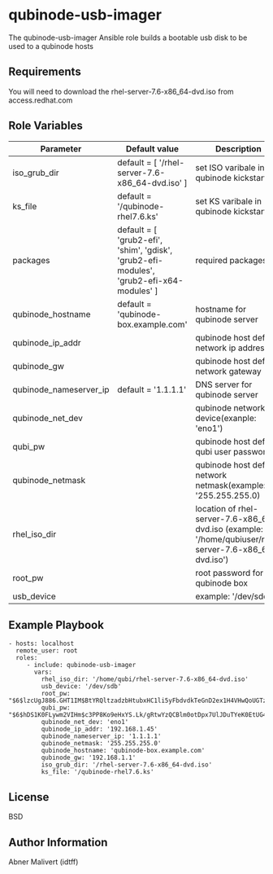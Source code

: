 qubinode-usb-imager
=========

The qubinode-usb-imager Ansible role builds a bootable usb disk to be used to a qubinode hosts

Requirements
------------

You will need to download the rhel-server-7.6-x86_64-dvd.iso from access.redhat.com

Role Variables
--------------

| Parameter | Default value | Description |
| --- | --- | --- |
| iso_grub_dir  | default = [ '/rhel-server-7.6-x86_64-dvd.iso' ]  | set ISO varibale in qubinode kickstart file  |
| ks_file | default = '/qubinode-rhel7.6.ks' | set KS varibale in qubinode kickstart file |
| packages | default = [ 'grub2-efi', 'shim', 'gdisk', 'grub2-efi-modules', 'grub2-efi-x64-modules' ] | required packages |
| qubinode_hostname | default = 'qubinode-box.example.com' | hostname for qubinode server |
| qubinode_ip_addr | | qubinode host default network ip address |
| qubinode_gw | | qubinode host default network gateway
| qubinode_nameserver_ip | default = '1.1.1.1' | DNS server for qubinode server |
| qubinode_net_dev | | qubinode network device(exanple: 'eno1')
| qubi_pw | | qubinode host default qubi user password |
| qubinode_netmask | | qubinode host default network netmask(example: '255.255.255.0) |
| rhel_iso_dir | | location  of rhel-server-7.6-x86_64-dvd.iso (example: '/home/qubiuser/rhel-server-7.6-x86_64-dvd.iso') |
| root_pw | | root password for qubinode box
| usb_device | | example: '/dev/sdc' |

Example Playbook
----------------

    - hosts: localhost
      remote_user: root
      roles:
         - include: qubinode-usb-imager
           vars:
             rhel_iso_dir: '/home/qubi/rhel-server-7.6-x86_64-dvd.iso'
             usb_device: '/dev/sdb'
             root_pw: "$6$lzcUgJ886.GHT1IM$BtYRQltzadzbHtubxHC1li5yFbdvdkTeGnD2ex1H4VHwQoUGTz22UHyUondkHu/wG515sFuztuesrwC7s.Xkd/"
             qubi_pw: "$6$hDS1K0FLywm2VIHm$c3PP8Ko9eHxYS.Lk/gRtwYzQCBlm0otDpx7UlJDuTYeK0EtUG40kS/gXKgMAaZ71NavoEsCHTnamQVCuofQh1/"
             qubinode_net_dev: 'eno1'
             qubinode_ip_addr: '192.168.1.45'
             qubinode_nameserver_ip: '1.1.1.1'
             qubinode_netmask: '255.255.255.0'
             qubinode_hostname: 'qubinode-box.example.com'
             qubinode_gw: '192.168.1.1'
             iso_grub_dir: '/rhel-server-7.6-x86_64-dvd.iso'
             ks_file: '/qubinode-rhel7.6.ks' 


License
-------

BSD

Author Information
------------------
Abner Malivert (idtff)
